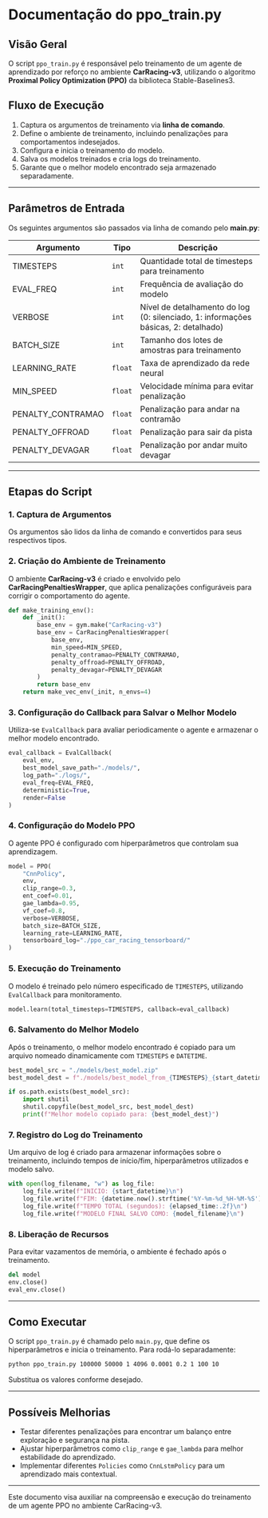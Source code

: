 # Documentação do ppo_train.py

## Visão Geral
O script `ppo_train.py` é responsável pelo treinamento de um agente de aprendizado por reforço no ambiente **CarRacing-v3**, utilizando o algoritmo **Proximal Policy Optimization (PPO)** da biblioteca Stable-Baselines3.

## Fluxo de Execução
1. Captura os argumentos de treinamento via **linha de comando**.
2. Define o ambiente de treinamento, incluindo penalizações para comportamentos indesejados.
3. Configura e inicia o treinamento do modelo.
4. Salva os modelos treinados e cria logs do treinamento.
5. Garante que o melhor modelo encontrado seja armazenado separadamente.

---

## Parâmetros de Entrada
Os seguintes argumentos são passados via linha de comando pelo **main.py**:

| Argumento            | Tipo    | Descrição |
|----------------------|---------|------------|
| TIMESTEPS           | `int`   | Quantidade total de timesteps para treinamento |
| EVAL_FREQ           | `int`   | Frequência de avaliação do modelo |
| VERBOSE             | `int`   | Nível de detalhamento do log (0: silenciado, 1: informações básicas, 2: detalhado) |
| BATCH_SIZE          | `int`   | Tamanho dos lotes de amostras para treinamento |
| LEARNING_RATE       | `float` | Taxa de aprendizado da rede neural |
| MIN_SPEED           | `float` | Velocidade mínima para evitar penalização |
| PENALTY_CONTRAMAO   | `float` | Penalização para andar na contramão |
| PENALTY_OFFROAD     | `float` | Penalização para sair da pista |
| PENALTY_DEVAGAR     | `float` | Penalização por andar muito devagar |

---

## Etapas do Script
### 1. Captura de Argumentos
Os argumentos são lidos da linha de comando e convertidos para seus respectivos tipos.

### 2. Criação do Ambiente de Treinamento
O ambiente **CarRacing-v3** é criado e envolvido pelo **CarRacingPenaltiesWrapper**, que aplica penalizações configuráveis para corrigir o comportamento do agente.

```python
def make_training_env():
    def _init():
        base_env = gym.make("CarRacing-v3")
        base_env = CarRacingPenaltiesWrapper(
            base_env,
            min_speed=MIN_SPEED,
            penalty_contramao=PENALTY_CONTRAMAO,
            penalty_offroad=PENALTY_OFFROAD,
            penalty_devagar=PENALTY_DEVAGAR
        )
        return base_env
    return make_vec_env(_init, n_envs=4)
```

### 3. Configuração do Callback para Salvar o Melhor Modelo
Utiliza-se `EvalCallback` para avaliar periodicamente o agente e armazenar o melhor modelo encontrado.
```python
eval_callback = EvalCallback(
    eval_env,
    best_model_save_path="./models/",
    log_path="./logs/",
    eval_freq=EVAL_FREQ,
    deterministic=True,
    render=False
)
```

### 4. Configuração do Modelo PPO
O agente PPO é configurado com hiperparâmetros que controlam sua aprendizagem.
```python
model = PPO(
    "CnnPolicy",
    env,
    clip_range=0.3,
    ent_coef=0.01,
    gae_lambda=0.95,
    vf_coef=0.8,
    verbose=VERBOSE,
    batch_size=BATCH_SIZE,
    learning_rate=LEARNING_RATE,
    tensorboard_log="./ppo_car_racing_tensorboard/"
)
```

### 5. Execução do Treinamento
O modelo é treinado pelo número especificado de `TIMESTEPS`, utilizando `EvalCallback` para monitoramento.
```python
model.learn(total_timesteps=TIMESTEPS, callback=eval_callback)
```

### 6. Salvamento do Melhor Modelo
Após o treinamento, o melhor modelo encontrado é copiado para um arquivo nomeado dinamicamente com `TIMESTEPS` e `DATETIME`.
```python
best_model_src = "./models/best_model.zip"
best_model_dest = f"./models/best_model_from_{TIMESTEPS}_{start_datetime}.zip"

if os.path.exists(best_model_src):
    import shutil
    shutil.copyfile(best_model_src, best_model_dest)
    print(f"Melhor modelo copiado para: {best_model_dest}")
```

### 7. Registro do Log do Treinamento
Um arquivo de log é criado para armazenar informações sobre o treinamento, incluindo tempos de início/fim, hiperparâmetros utilizados e modelo salvo.
```python
with open(log_filename, "w") as log_file:
    log_file.write(f"INICIO: {start_datetime}\n")
    log_file.write(f"FIM: {datetime.now().strftime('%Y-%m-%d_%H-%M-%S')}\n")
    log_file.write(f"TEMPO TOTAL (segundos): {elapsed_time:.2f}\n")
    log_file.write(f"MODELO FINAL SALVO COMO: {model_filename}\n")
```

### 8. Liberação de Recursos
Para evitar vazamentos de memória, o ambiente é fechado após o treinamento.
```python
del model
env.close()
eval_env.close()
```

---

## Como Executar
O script `ppo_train.py` é chamado pelo `main.py`, que define os hiperparâmetros e inicia o treinamento. Para rodá-lo separadamente:
```bash
python ppo_train.py 100000 50000 1 4096 0.0001 0.2 1 100 10
```
Substitua os valores conforme desejado.

---

## Possíveis Melhorias
- Testar diferentes penalizações para encontrar um balanço entre exploração e segurança na pista.
- Ajustar hiperparâmetros como `clip_range` e `gae_lambda` para melhor estabilidade do aprendizado.
- Implementar diferentes `Policies` como `CnnLstmPolicy` para um aprendizado mais contextual.

---

Este documento visa auxiliar na compreensão e execução do treinamento de um agente PPO no ambiente CarRacing-v3.

